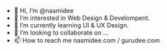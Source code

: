 - 👋 Hi, I’m @nasmidee
- 👀 I’m interested in Web Design & Develompent.
- 🌱 I’m currently learning UI & UX Design.
- 💞️ I’m looking to collaborate on ...
- 📫 How to reach me nasmidee.com / gurudee.com

<!---
nasmidee/nasmidee is a ✨ special ✨ repository because its `README.md` (this file) appears on your GitHub profile.
You can click the Preview link to take a look at your changes.
--->
